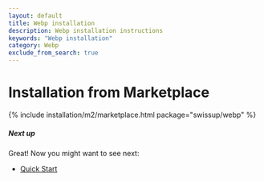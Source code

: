 ```yaml
---
layout: default
title: Webp installation
description: Webp installation instructions
keywords: "Webp installation"
category: Webp
exclude_from_search: true
---
```


# Installation from Marketplace

{% include installation/m2/marketplace.html package="swissup/webp" %}

##### Next up

Great! Now you might want to see next:

- [Quick Start](/m2/extensions/webp/quickstart/)